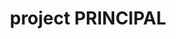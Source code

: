 ---
name: alex segura
draft: false
title: project PRINCIPAL
quote: >-
  My role overseeing complex installations from start to finish is uniquely
  rewarding. Managing each step, I have an opportunity to witness up-close the
  end result of all our collective efforts.
details: >-
  Alex Segura manages Merritt’s carpentry and installation group, overseeing a
  team of some of the finest craftsmen in North America. With a thorough
  background in the millworking industry, he brings a trifecta of experience as
  a master carpenter, carpentry supervisor and millwork business owner to his
  position with Merritt. Today, he supervises the entire department of field
  operations managers, field installation managers, field superintendents and
  carpenters. From start to finish, from build to installation, he accepts and
  delivers only flawless craftsmanship and perfect results.
image: /uploads/as.jpg
display_number: 12
_comments:
  image: file should be ~600px wide
  lang: '''en'' for english, ''de'' for german (lowercase)'
  draft: drafts are saved but not published
lang: en
---